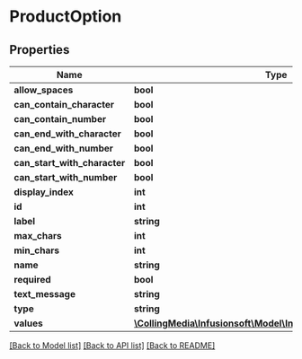 # ProductOption

## Properties
Name | Type | Description | Notes
------------ | ------------- | ------------- | -------------
**allow_spaces** | **bool** |  | [optional] 
**can_contain_character** | **bool** |  | [optional] 
**can_contain_number** | **bool** |  | [optional] 
**can_end_with_character** | **bool** |  | [optional] 
**can_end_with_number** | **bool** |  | [optional] 
**can_start_with_character** | **bool** |  | [optional] 
**can_start_with_number** | **bool** |  | [optional] 
**display_index** | **int** |  | [optional] 
**id** | **int** |  | [optional] 
**label** | **string** |  | [optional] 
**max_chars** | **int** |  | [optional] 
**min_chars** | **int** |  | [optional] 
**name** | **string** |  | [optional] 
**required** | **bool** |  | [optional] 
**text_message** | **string** |  | [optional] 
**type** | **string** |  | [optional] 
**values** | [**\CollingMedia\Infusionsoft\Model\InlineResponse20012Values[]**](InlineResponse20012Values.md) |  | [optional] 

[[Back to Model list]](../README.md#documentation-for-models) [[Back to API list]](../README.md#documentation-for-api-endpoints) [[Back to README]](../README.md)


